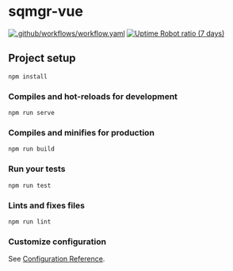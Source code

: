 # sqmgr-vue

[![.github/workflows/workflow.yaml](https://github.com/sqmgr/sqmgr-vue/workflows/.github/workflows/workflow.yaml/badge.svg?branch=master)](https://github.com/sqmgr/sqmgr-vue/actions?query=workflow%3A.github%2Fworkflows%2Fworkflow.yaml)
[![Uptime Robot ratio (7 days)](https://img.shields.io/uptimerobot/ratio/7/m784218445-1dbfff2d7a0925e501313829)](https://monitor.sqmgr.com/784218445)

## Project setup
```
npm install
```

### Compiles and hot-reloads for development
```
npm run serve
```

### Compiles and minifies for production
```
npm run build
```

### Run your tests
```
npm run test
```

### Lints and fixes files
```
npm run lint
```

### Customize configuration
See [Configuration Reference](https://cli.vuejs.org/config/).
